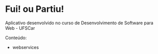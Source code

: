 # Fui! ou Partiu!
Aplicativo desenvolvido no curso de Desenvolvimento de Software para Web - UFSCar

Conteúdo:
- webservices
